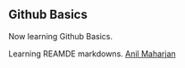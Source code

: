 ## Github Basics
Now learning Github Basics.

Learning REAMDE markdowns.
[Anil Maharjan](http://www.anil-maharjan.com.np)
